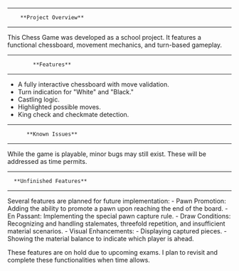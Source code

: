 ---------------------------------------
        **Project Overview**
---------------------------------------
This Chess Game was developed as a school project. It features a functional chessboard, movement mechanics, and turn-based gameplay.

---------------------------------------
            **Features**
---------------------------------------
- A fully interactive chessboard with move validation.
- Turn indication for "White" and "Black."
- Castling logic.
- Highlighted possible moves.
- King check and checkmate detection.

---------------------------------------
          **Known Issues**
---------------------------------------
While the game is playable, minor bugs may still exist. These will be addressed as time permits.

---------------------------------------
      **Unfinished Features**
---------------------------------------
Several features are planned for future implementation:
    - Pawn Promotion: Adding the ability to promote a pawn upon reaching the end of the board.
    - En Passant: Implementing the special pawn capture rule.
    - Draw Conditions: Recognizing and handling stalemates, threefold repetition, and insufficient material scenarios.
    - Visual Enhancements:
        - Displaying captured pieces.
        - Showing the material balance to indicate which player is ahead.

These features are on hold due to upcoming exams. I plan to revisit and complete these functionalities when time allows.
